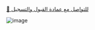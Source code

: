 [📌 للتواصل مع عمادة القبول والتسجيل](https://uqu.edu.sa/dadregis/App/Contact)

![image](https://github.com/user-attachments/assets/e43544ea-1ab5-49e6-8a5d-a2fc85fcbe5f)
